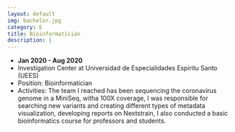 ```yaml
---
layout: default
img: bachelor.jpg
category: E
title: Bioinformatician
description: |
---
```


* __Jan 2020 - Aug 2020__
* Investigation Center at Universidad de Especialidades Espiritu Santo (UEES)
* Position: Bioinformatician
* Activities: The team I reached has been sequencing the coronavirus genome in a MiniSeq, witha 100X coverage, I was responsible for searching new variants and creating different types of metadata visualization, developing reports on Nextstrain, I also conducted a basic bioinformatics course for professors and students.


